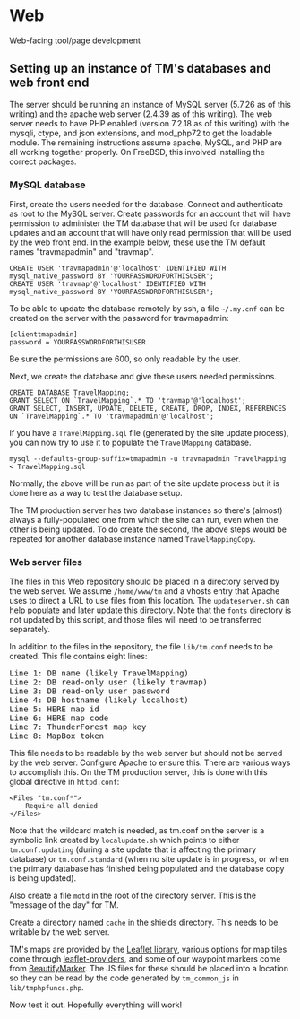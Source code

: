 # Web
Web-facing tool/page development

## Setting up an instance of TM's databases and web front end

The server should be running an instance of MySQL server (5.7.26 as of this writing) and the apache web server (2.4.39 as of this writing).  The web server needs to have PHP enabled (version 7.2.18 as of this writing) with the mysqli, ctype, and json extensions, and mod_php72 to get the loadable module.  The remaining instructions assume apache, MySQL, and PHP are all working together properly.  On FreeBSD, this involved installing the correct packages.

### MySQL database

First, create the users needed for the database.  Connect and authenticate as root to the MySQL server.  Create passwords for an account that will have permission to administer the TM database that will be used for database updates and an account that will have only read permission that will be used by the web front end.  In the example below, these use the TM default names "travmapadmin" and "travmap".

```
CREATE USER 'travmapadmin'@'localhost' IDENTIFIED WITH mysql_native_password BY 'YOURPASSWORDFORTHISUSER';
CREATE USER 'travmap'@'localhost' IDENTIFIED WITH mysql_native_password BY 'YOURPASSWORDFORTHISUSER';
```

To be able to update the database remotely by ssh, a file `~/.my.cnf` can be created on the server with the password for travmapadmin:

```
[clienttmapadmin]
password = YOURPASSWORDFORTHISUSER
```

Be sure the permissions are 600, so only readable by the user.

Next, we create the database and give these users needed permissions.

```
CREATE DATABASE TravelMapping;
GRANT SELECT ON `TravelMapping`.* TO 'travmap'@'localhost';
GRANT SELECT, INSERT, UPDATE, DELETE, CREATE, DROP, INDEX, REFERENCES ON `TravelMapping`.* TO 'travmapadmin'@'localhost';
```

If you have a `TravelMapping.sql` file (generated by the site update process), you can now try to use it to populate the `TravelMapping` database. 

```
mysql --defaults-group-suffix=tmapadmin -u travmapadmin TravelMapping < TravelMapping.sql
```

Normally, the above will be run as part of the site update process but it is done here as a way to test the database setup.

The TM production server has two database instances so there's (almost) always a fully-populated one from which the site can run, even when the other is being updated.  To do create the second, the above steps would be repeated for another database instance named `TravelMappingCopy`.

### Web server files

The files in this Web repository should be placed in a directory served by the web server.  We assume `/home/www/tm` and a vhosts entry that Apache uses to direct a URL to use files from this location.  The `updateserver.sh` can help populate and later update this directory.  Note that the `fonts` directory is not updated by this script, and those files will need to be transferred separately.

In addition to the files in the repository, the file `lib/tm.conf` needs to be created.  This file contains eight lines:

<pre>
Line 1: DB name (likely TravelMapping)
Line 2: DB read-only user (likely travmap)
Line 3: DB read-only user password
Line 4: DB hostname (likely localhost)
Line 5: HERE map id
Line 6: HERE map code
Line 7: ThunderForest map key
Line 8: MapBox token
</pre>

This file needs to be readable by the web server but should not be served by the web server.  Configure Apache to ensure this.  There are various ways to accomplish this.  On the TM production server, this is done with this global directive in `httpd.conf`:

```
<Files "tm.conf*">
    Require all denied
</Files>
```

Note that the wildcard match is needed, as tm.conf on the server is a symbolic link created by `localupdate.sh` which points to either `tm.conf.updating` (during a site update that is affecting the primary database) or `tm.conf.standard` (when no site update is in progress, or when the primary database has finished being populated and the database copy is being updated).

Also create a file `motd` in the root of the directory server.  This is the "message of the day" for TM.

Create a directory named `cache` in the shields directory.  This needs to be writable by the web server.

TM's maps are provided by the [Leaflet library](https://leafletjs.com/), various options for map tiles come through [leaflet-providers](https://github.com/leaflet-extras/leaflet-providers), and some of our waypoint markers come from [BeautifyMarker](https://github.com/marslan390/BeautifyMarker).  The JS files for these should be placed into a location so they can be read by the code generated by `tm_common_js` in `lib/tmphpfuncs.php`.

Now test it out.  Hopefully everything will work!
